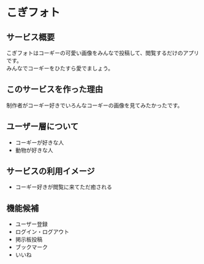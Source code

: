 # こぎフォト

## サービス概要
こぎフォトはコーギーの可愛い画像をみんなで投稿して、閲覧するだけのアプリです。  
みんなでコーギーをひたすら愛でましょう。

## このサービスを作った理由
制作者がコーギー好きでいろんなコーギーの画像を見てみたかったです。

## ユーザー層について
- コーギーが好きな人
- 動物が好きな人

## サービスの利用イメージ
- コーギー好きが閲覧に来てただ癒される

## 機能候補
- ユーザー登録
- ログイン・ログアウト
- 掲示板投稿
- ブックマーク
- いいね

